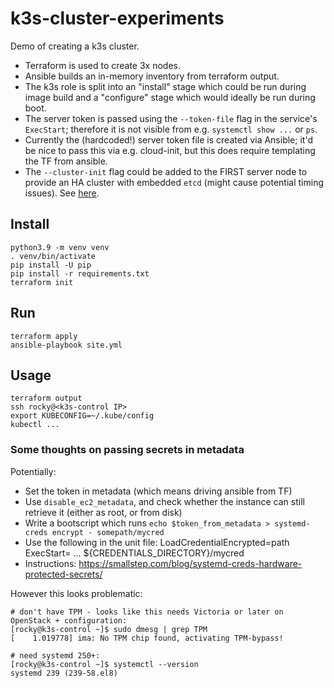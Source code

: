 # k3s-cluster-experiments

Demo of creating a k3s cluster.

- Terraform is used to create 3x nodes.
- Ansible builds an in-memory inventory from terraform output.
- The k3s role is split into an "install" stage which could be run during image build and a "configure" stage which
  would ideally be run during boot.
- The server token is passed using the `--token-file` flag in the service's `ExecStart`; therefore it is not visible from e.g. `systemctl show ...` or `ps`.
- Currently the (hardcoded!) server token file is created via Ansible; it'd be nice to pass this via e.g. cloud-init, but this does require templating the TF from ansible.
- The `--cluster-init` flag could be added to the FIRST server node to provide an HA cluster with embedded `etcd` (might cause potential timing issues). See [here](https://docs.k3s.io/datastore/ha-embedded).

## Install

    python3.9 -m venv venv
    . venv/bin/activate
    pip install -U pip
    pip install -r requirements.txt
    terraform init

## Run

    terraform apply
    ansible-playbook site.yml

## Usage

    terraform output
    ssh rocky@<k3s-control IP>
    export KUBECONFIG=~/.kube/config
    kubectl ...

### Some thoughts on passing secrets in metadata
Potentially:
- Set the token in metadata (which means driving ansible from TF)
- Use `disable_ec2_metadata`, and check whether the instance can still retrieve it (either as root, or from disk)
- Write a bootscript which runs `echo $token_from_metadata > systemd-creds encrypt - somepath/mycred`
- Use the following in the unit file:
        LoadCredentialEncrypted=path
        ExecStart= ... ${CREDENTIALS_DIRECTORY}/mycred
- Instructions: https://smallstep.com/blog/systemd-creds-hardware-protected-secrets/

However this looks problematic:

    # don't have TPM - looks like this needs Victoria or later on OpenStack + configuration:
    [rocky@k3s-control ~]$ sudo dmesg | grep TPM
    [    1.019778] ima: No TPM chip found, activating TPM-bypass!

    # need systemd 250+:
    [rocky@k3s-control ~]$ systemctl --version
    systemd 239 (239-58.el8)
